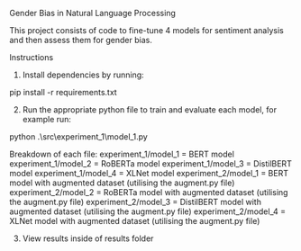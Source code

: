 Gender Bias in Natural Language Processing

This project consists of code to fine-tune 4 models for sentiment analysis and then assess them for gender bias.

Instructions

1. Install dependencies by running:

pip install -r requirements.txt

2. Run the appropriate python file to train and evaluate each model, for example run:

python .\src\experiment_1\model_1.py 

Breakdown of each file:
experiment_1/model_1 = BERT model
experiment_1/model_2 = RoBERTa model
experiment_1/model_3 = DistilBERT model
experiment_1/model_4 = XLNet model
experiment_2/model_1 = BERT model with augmented dataset (utilising the augment.py file)
experiment_2/model_2 = RoBERTa model with augmented dataset (utilising the augment.py file)
experiment_2/model_3 = DistilBERT model with augmented dataset (utilising the augment.py file)
experiment_2/model_4 = XLNet model with augmented dataset (utilising the augment.py file)

3. View results inside of results folder